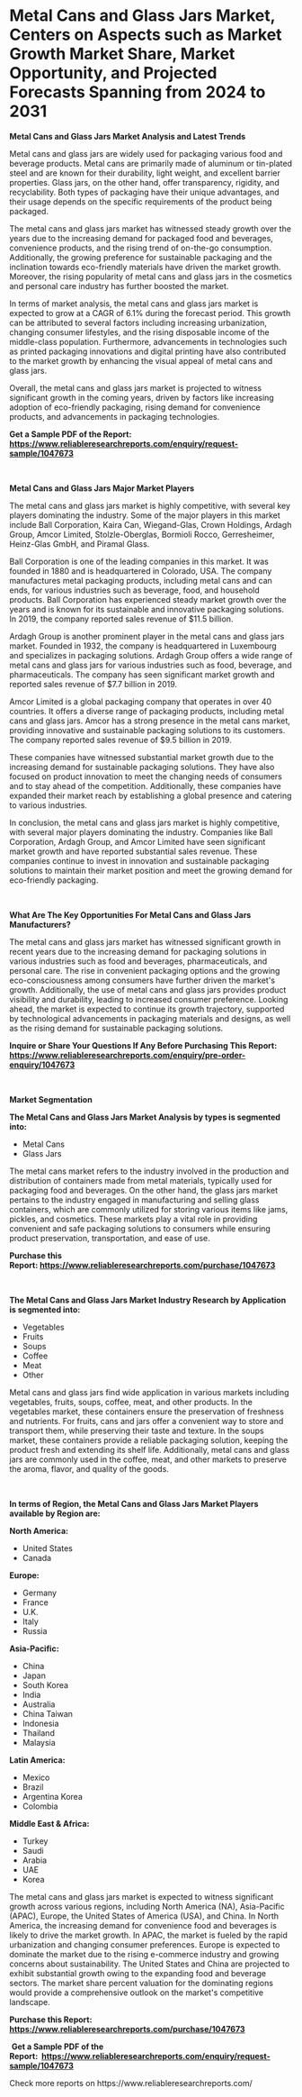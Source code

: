 <p><h1>Metal Cans and Glass Jars Market, Centers on Aspects such as Market Growth Market Share, Market Opportunity, and Projected Forecasts Spanning from 2024 to 2031</h1></p><p><strong>Metal Cans and Glass Jars Market Analysis and Latest Trends</strong></p>
<p><p>Metal cans and glass jars are widely used for packaging various food and beverage products. Metal cans are primarily made of aluminum or tin-plated steel and are known for their durability, light weight, and excellent barrier properties. Glass jars, on the other hand, offer transparency, rigidity, and recyclability. Both types of packaging have their unique advantages, and their usage depends on the specific requirements of the product being packaged.</p><p>The metal cans and glass jars market has witnessed steady growth over the years due to the increasing demand for packaged food and beverages, convenience products, and the rising trend of on-the-go consumption. Additionally, the growing preference for sustainable packaging and the inclination towards eco-friendly materials have driven the market growth. Moreover, the rising popularity of metal cans and glass jars in the cosmetics and personal care industry has further boosted the market.</p><p>In terms of market analysis, the metal cans and glass jars market is expected to grow at a CAGR of 6.1% during the forecast period. This growth can be attributed to several factors including increasing urbanization, changing consumer lifestyles, and the rising disposable income of the middle-class population. Furthermore, advancements in technologies such as printed packaging innovations and digital printing have also contributed to the market growth by enhancing the visual appeal of metal cans and glass jars.</p><p>Overall, the metal cans and glass jars market is projected to witness significant growth in the coming years, driven by factors like increasing adoption of eco-friendly packaging, rising demand for convenience products, and advancements in packaging technologies.</p></p>
<p><strong>Get a Sample PDF of the Report:&nbsp; <a href="https://www.reliableresearchreports.com/enquiry/request-sample/1047673">https://www.reliableresearchreports.com/enquiry/request-sample/1047673</a></strong></p>
<p>&nbsp;</p>
<p><strong>Metal Cans and Glass Jars Major Market Players</strong></p>
<p><p>The metal cans and glass jars market is highly competitive, with several key players dominating the industry. Some of the major players in this market include Ball Corporation, Kaira Can, Wiegand-Glas, Crown Holdings, Ardagh Group, Amcor Limited, Stolzle-Oberglas, Bormioli Rocco, Gerresheimer, Heinz-Glas GmbH, and Piramal Glass.</p><p>Ball Corporation is one of the leading companies in this market. It was founded in 1880 and is headquartered in Colorado, USA. The company manufactures metal packaging products, including metal cans and can ends, for various industries such as beverage, food, and household products. Ball Corporation has experienced steady market growth over the years and is known for its sustainable and innovative packaging solutions. In 2019, the company reported sales revenue of $11.5 billion.</p><p>Ardagh Group is another prominent player in the metal cans and glass jars market. Founded in 1932, the company is headquartered in Luxembourg and specializes in packaging solutions. Ardagh Group offers a wide range of metal cans and glass jars for various industries such as food, beverage, and pharmaceuticals. The company has seen significant market growth and reported sales revenue of $7.7 billion in 2019.</p><p>Amcor Limited is a global packaging company that operates in over 40 countries. It offers a diverse range of packaging products, including metal cans and glass jars. Amcor has a strong presence in the metal cans market, providing innovative and sustainable packaging solutions to its customers. The company reported sales revenue of $9.5 billion in 2019.</p><p>These companies have witnessed substantial market growth due to the increasing demand for sustainable packaging solutions. They have also focused on product innovation to meet the changing needs of consumers and to stay ahead of the competition. Additionally, these companies have expanded their market reach by establishing a global presence and catering to various industries.</p><p>In conclusion, the metal cans and glass jars market is highly competitive, with several major players dominating the industry. Companies like Ball Corporation, Ardagh Group, and Amcor Limited have seen significant market growth and have reported substantial sales revenue. These companies continue to invest in innovation and sustainable packaging solutions to maintain their market position and meet the growing demand for eco-friendly packaging.</p></p>
<p>&nbsp;</p>
<p><strong>What Are The Key Opportunities For Metal Cans and Glass Jars Manufacturers?</strong></p>
<p><p>The metal cans and glass jars market has witnessed significant growth in recent years due to the increasing demand for packaging solutions in various industries such as food and beverages, pharmaceuticals, and personal care. The rise in convenient packaging options and the growing eco-consciousness among consumers have further driven the market's growth. Additionally, the use of metal cans and glass jars provides product visibility and durability, leading to increased consumer preference. Looking ahead, the market is expected to continue its growth trajectory, supported by technological advancements in packaging materials and designs, as well as the rising demand for sustainable packaging solutions.</p></p>
<p><strong>Inquire or Share Your Questions If Any Before Purchasing This Report: <a href="https://www.reliableresearchreports.com/enquiry/pre-order-enquiry/1047673">https://www.reliableresearchreports.com/enquiry/pre-order-enquiry/1047673</a></strong></p>
<p>&nbsp;</p>
<p><strong>Market Segmentation</strong></p>
<p><strong>The Metal Cans and Glass Jars Market Analysis by types is segmented into:</strong></p>
<p><ul><li>Metal Cans</li><li>Glass Jars</li></ul></p>
<p><p>The metal cans market refers to the industry involved in the production and distribution of containers made from metal materials, typically used for packaging food and beverages. On the other hand, the glass jars market pertains to the industry engaged in manufacturing and selling glass containers, which are commonly utilized for storing various items like jams, pickles, and cosmetics. These markets play a vital role in providing convenient and safe packaging solutions to consumers while ensuring product preservation, transportation, and ease of use.</p></p>
<p><strong>Purchase this Report:&nbsp;<a href="https://www.reliableresearchreports.com/purchase/1047673">https://www.reliableresearchreports.com/purchase/1047673</a></strong></p>
<p>&nbsp;</p>
<p><strong>The Metal Cans and Glass Jars Market Industry Research by Application is segmented into:</strong></p>
<p><ul><li>Vegetables</li><li>Fruits</li><li>Soups</li><li>Coffee</li><li>Meat</li><li>Other</li></ul></p>
<p><p>Metal cans and glass jars find wide application in various markets including vegetables, fruits, soups, coffee, meat, and other products. In the vegetables market, these containers ensure the preservation of freshness and nutrients. For fruits, cans and jars offer a convenient way to store and transport them, while preserving their taste and texture. In the soups market, these containers provide a reliable packaging solution, keeping the product fresh and extending its shelf life. Additionally, metal cans and glass jars are commonly used in the coffee, meat, and other markets to preserve the aroma, flavor, and quality of the goods.</p></p>
<p>&nbsp;</p>
<p><strong>In terms of Region, the Metal Cans and Glass Jars Market Players available by Region are:</strong></p>
<p>
    <p> <strong> North America: </strong>
        <ul>
            <li>United States</li>
            <li>Canada</li>
        </ul>
        </p> 
    <p> <strong> Europe: </strong>
        <ul>
            <li>Germany</li>
            <li>France</li>
            <li>U.K.</li>
            <li>Italy</li>
            <li>Russia</li>
        </ul>
        </p> 
    <p> <strong> Asia-Pacific: </strong>
        <ul>
            <li>China</li>
            <li>Japan</li>
            <li>South Korea</li>
            <li>India</li>
            <li>Australia</li>
            <li>China Taiwan</li>
            <li>Indonesia</li>
            <li>Thailand</li>
            <li>Malaysia</li>
        </ul>
        </p> 
    <p> <strong> Latin America: </strong>
        <ul>
            <li>Mexico</li>
            <li>Brazil</li>
            <li>Argentina Korea</li>
            <li>Colombia</li>
        </ul>
        </p> 
    <p> <strong> Middle East & Africa: </strong>
        <ul>
            <li>Turkey</li>
            <li>Saudi</li>
            <li>Arabia</li>
            <li>UAE</li>
            <li>Korea</li>
        </ul>
    </p>
    </p>
<p><p>The metal cans and glass jars market is expected to witness significant growth across various regions, including North America (NA), Asia-Pacific (APAC), Europe, the United States of America (USA), and China. In North America, the increasing demand for convenience food and beverages is likely to drive the market growth. In APAC, the market is fueled by the rapid urbanization and changing consumer preferences. Europe is expected to dominate the market due to the rising e-commerce industry and growing concerns about sustainability. The United States and China are projected to exhibit substantial growth owing to the expanding food and beverage sectors. The market share percent valuation for the dominating regions would provide a comprehensive outlook on the market's competitive landscape.</p></p>
<p><strong>Purchase this Report: <a href="https://www.reliableresearchreports.com/purchase/1047673">https://www.reliableresearchreports.com/purchase/1047673</a></strong></p>
<p>&nbsp;<strong>Get a Sample PDF of the Report:&nbsp;&nbsp;<a href="https://www.reliableresearchreports.com/enquiry/request-sample/1047673">https://www.reliableresearchreports.com/enquiry/request-sample/1047673</a></strong></p>
<p><strong></strong></p>
<p>Check more reports on https://www.reliableresearchreports.com/</p>